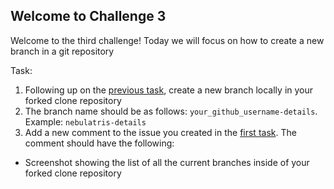 ## Welcome to Challenge 3

Welcome to the third challenge! 
Today we will focus on how to create a new branch in a git repository

Task: 
1. Following up on the [previous task](https://github.com/NebulaTris/oss101/blob/main/Beginner/Challenges/02.md), create a new branch locally in your forked clone repository
2. The branch name should be as follows: ``your_github_username-details``. Example: ``nebulatris-details``
3. Add a new comment to the issue you created in the [first task](https://github.com/NebulaTris/oss101/blob/main/Beginner/Challenges/01.md). The comment should have the following:
- Screenshot showing the list of all the current branches inside of your forked clone repository